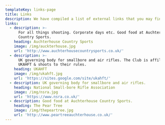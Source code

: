 ```yaml
---
templateKey: links-page
title: Links
description: We have compiled a list of external links that you may find useful.
links:
  - description: >-
      For all things shooting. Corporate days etc. Good food at Auchterhouse
      Country Sports.
    heading: Auchterhouse Country Sports
    image: /img/auckterhouse.jpg
    url: 'http://www.auchterhousecountrysports.co.uk/'
  - description: >-
      UK governing body for smallbore and air rifles. The Club is affiliated to
      UKAHFT & shoots to their rules.
    heading: UKAHFT
    image: /img/ukahft.jpg
    url: 'https://sites.google.com/site/ukahft/'
  - description: UK governing body for smallbore and air rifles.
    heading: National Small-bore Rifle Association
    image: /img/nsra.jpg
    url: 'https://www.nsra.co.uk/'
  - description: Good food at Auchterhouse Country Sports.
    heading: The Pear Tree
    image: /img/thepeartree.jpg
    url: 'http://www.peartreeauchterhouse.co.uk/'
---
```


